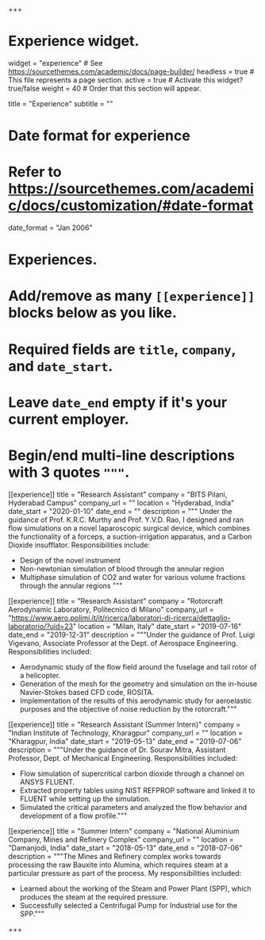 +++
# Experience widget.
widget = "experience"  # See https://sourcethemes.com/academic/docs/page-builder/
headless = true  # This file represents a page section.
active = true  # Activate this widget? true/false
weight = 40  # Order that this section will appear.

title = "Experience"
subtitle = ""

# Date format for experience
#   Refer to https://sourcethemes.com/academic/docs/customization/#date-format
date_format = "Jan 2006"

# Experiences.
#   Add/remove as many `[[experience]]` blocks below as you like.
#   Required fields are `title`, `company`, and `date_start`.
#   Leave `date_end` empty if it's your current employer.
#   Begin/end multi-line descriptions with 3 quotes `"""`.
[[experience]]
  title = "Research Assistant"
  company = "BITS Pilani, Hyderabad Campus"
  company_url = ""
  location = "Hyderabad, India"
  date_start = "2020-01-10"
  date_end = ""
  description = """ Under the guidance of Prof. K.R.C. Murthy and Prof. Y.V.D. Rao, I designed and ran flow simulations on a novel laparoscopic surgical device, which combines the functionality of a forceps, a suction-irrigation apparatus, and a Carbon Dioxide insufflator.
  Responsibilities include:
  
  * Design of the novel instrument
  * Non-newtonian simulation of blood through the annular region
  * Multiphase simulation of CO2 and water for various volume fractions through the annular regions
  """

[[experience]]
  title = "Research Assistant"
  company = "Rotorcraft Aerodynamic Laboratory, Politecnico di Milano"
  company_url = "https://www.aero.polimi.it/it/ricerca/laboratori-di-ricerca/dettaglio-laboratorio/?uid=23"
  location = "Milan, Italy"
  date_start = "2019-07-16"
  date_end = "2019-12-31"
  description = """Under the guidance of Prof. Luigi Vigevano, Associate Professor at the Dept. of Aerospace Engineering. Responsibilities included:
  - Aerodynamic study of the flow field around the fuselage and tail rotor of a helicopter.
  - Generation of the mesh for the geometry and simulation on the in-house Navier-Stokes based CFD code, ROSITA.
  - Implementation of the results of this aerodynamic study for aeroelastic purposes and the objective of noise reduction by the rotorcraft."""

[[experience]]
  title = "Research Assistant (Summer Intern)"
  company = "Indian Institute of Technology, Kharagpur"
  company_url = ""
  location = "Kharagpur, India"
  date_start = "2019-05-13"
  date_end = "2019-07-06"
  description = """Under the guidance of Dr. Sourav Mitra, Assistant Professor, Dept. of Mechanical Engineering. Responsibilities included:
- Flow simulation of supercritical carbon dioxide through a channel on ANSYS FLUENT.
- Extracted property tables using NIST REFPROP software and linked it to FLUENT while setting up the simulation.
- Simulated the critical parameters and analyzed the flow behavior and development of a flow profile."""

[[experience]]
  title = "Summer Intern"
  company = "National Aluminium Company, Mines and Refinery Complex"
  company_url = ""
  location = "Damanjodi, India"
  date_start = "2018-05-13"
  date_end = "2018-07-06"
  description = """The Mines and Refinery complex works towards processing the raw Bauxite into Alumina, which requires steam at a particular pressure as part of the process. My responsibilities included:
- Learned about the working of the Steam and Power Plant (SPP), which produces the steam at the required pressure.
- Successfully selected a Centrifugal Pump for Industrial use for the SPP."""

+++
